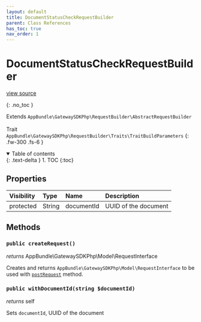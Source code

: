 ```yaml
---
layout: default
title: DocumentStatusCheckRequestBuilder
parent: Class References
has_toc: true
nav_order: 1
---
```


# DocumentStatusCheckRequestBuilder
[view source](https://github.com/Mark-Sign/gateway-sdk-php/blob/master/src/RequestBuilder/DocumentStatusCheckRequestBuilder.php)

{: .no_toc }

Extends `AppBundle\GatewaySDKPhp\RequestBuilder\AbstractRequestBuilder` <br><br> Trait `AppBundle\GatewaySDKPhp\RequestBuilder\Traits\TraitBuildParameters`
{: .fw-300 .fs-6 }

<details open markdown="block">
  <summary>
    Table of contents
  </summary>
  {: .text-delta }
1. TOC
{:toc}
</details>

## Properties

| Visibility | Type | Name | Description |
| :--- | :--- | :--- | :--- |
| protected | String | documentId | UUID of the document |


## Methods

### `public createRequest()`

*returns* AppBundle\GatewaySDKPhp\Model\RequestInterface

Creates and returns `AppBundle\GatewaySDKPhp\Model\RequestInterface` to be used with [`postRequest`](/documentation/class-ref/GatewaySDKPhp/ConnectorInterface.html#public-postrequestappbundlegatewaysdkphpmodelrequestinterface-request) method.

### `public withDocumentId(string $documentId)`

*returns* self

Sets `documentId`, UUID of the document

